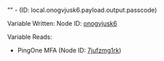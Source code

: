 "" - (ID: local.onogvjusk6.payload.output.passcode)

Variable Written:
Node ID: [onogvjusk6](../nodes/onogvjusk6.md)

Variable Reads:
* PingOne MFA (Node ID: [7jufzmg1rk](../nodes/7jufzmg1rk.md))
